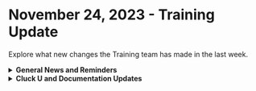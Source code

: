 # November 24, 2023 - Training Update

Explore what new changes the Training team has made in the last week.

<details>

<summary><strong>General News and Reminders</strong></summary>

* **SHOUT OUT** to all those who've successfully taken our [foundations-certification.md](../../../cluck-university/rewst-foundations/foundations-certification.md "mention")Exam, and collected your prestigious **Certified Rewster** badge in Discord. (Hint to others: It's more than just pretty flare. There's exclusive access it grants, too!)
* Express your interest in the App Platform Alpha Program by filling out the form on the [Broken link](broken-reference "mention") page.
* **Reminder about Cluck U Holiday Hours:**
  * Live Training will be unavailable from December 18th \~ January 8th for the Holidays and New Year
  * Feel free to sit by the fire, with a glass of bourbon, or a tasty eggnog and watch our videos while you wait with anticipation for our return
* Join us in our [Cluck-U Discord channel](https://discord.com/channels/936789089703845988/1121465945295167588) if you have any questions, comments, or concerns!

</details>

<details>

<summary><strong>Cluck U and Documentation Updates</strong></summary>

**New Pages**

* Added a page for the [discord-integration-setup.md](../../../documentation/integrations/chat/discord/discord-integration-setup.md "mention")
* Added a page for the [jira-integration-setup.md](../../../documentation/integrations/documentation/jira/jira-integration-setup.md "mention")
* Added a page for the [Broken link](broken-reference "mention")
* Added a page for [app-builder](../../../documentation/app-builder/ "mention") and how to submit your[Broken link](broken-reference "mention") to us.
* Added the [embracing-the-microsoft-minute.md](../../../documentation/integrations/cloud/microsoft-cloud-integration-bundle/common-issues-with-microsoft-bundle/embracing-the-microsoft-minute.md "mention") page with tips on how to take advantage of little breaks where you can find them.
* Added a page for the [view-rewst-integration-org-variables.md](../../../prebuilt-automations/existing-crate-documentation/view-rewst-integration-org-variables.md "mention")Crate documentation.
* Added page about [documenting-with-roborewsty.md](../../../documentation/workflows/workflow-building-tips-and-tricks/workflow-notes/documenting-with-roborewsty.md "mention")
* Added a use case page about [efficiently-extracting-nested-data.md](../../../documentation/jinja/use-cases-and-best-practices/efficiently-extracting-nested-data.md "mention")
* Added a use case page about [customizing-psa-ticket-triggers.md](../../../documentation/intro-to-triggers/use-cases-and-examples/customizing-psa-ticket-triggers.md "mention")

**Updated & Enhanced Pages**

* Updated the [foundations-certification.md](../../../cluck-university/rewst-foundations/foundations-certification.md "mention") page to include more context on what types of questions the Exam will be asking to incorporate into a study guide
* Updated the [azure-openai-integration-setup.md](../../../documentation/integrations/ai/openai/azure-openai-integration-setup.md "mention") page for more explicit instructions on how to craft your Base URL.
* Updated the [cybercns](../../../documentation/integrations/security/cybercns/ "mention") page to include reference to ConnectSecure branding.
* Updated the [organization-variables.md](../../../documentation/user-management/organization-variables.md "mention") page to explain how Use as Default works
* Updated the [rewst-actions](../../../documentation/workflows/actions-in-rewst/rewst-actions/ "mention") page for more context and reference to usage including breaking out pages for the following categories:
  * [organization-actions.md](../../../documentation/workflows/actions-in-rewst/rewst-actions/organization-actions.md "mention")
  * [organization-variable-actions.md](../../../documentation/workflows/actions-in-rewst/rewst-actions/organization-variable-actions.md "mention")
  * [users-and-invitation-actions.md](../../../documentation/workflows/actions-in-rewst/rewst-actions/users-and-invitation-actions.md "mention")
  * [integrations-and-external-association-actions.md](../../../documentation/workflows/actions-in-rewst/rewst-actions/integrations-and-external-association-actions.md "mention")
  * [template-actions.md](../../../documentation/workflows/actions-in-rewst/rewst-actions/template-actions.md "mention")
  * [form-and-trigger-actions.md](../../../documentation/workflows/actions-in-rewst/rewst-actions/form-and-trigger-actions.md "mention")

</details>
